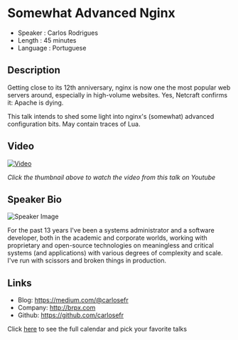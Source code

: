 Somewhat Advanced Nginx
=======================

* Speaker   : Carlos Rodrigues
* Length    : 45 minutes
* Language  : Portuguese

Description
-----------

Getting close to its 12th anniversary, nginx is now one the most popular web servers around, especially in high-volume websites. Yes, Netcraft confirms it: Apache is dying.

This talk intends to shed some light into nginx's (somewhat) advanced configuration bits. May contain traces of Lua.

Video
-----

[![Video](https://img.youtube.com/vi/wm5AXFg07DA/maxresdefault.jpg)](https://www.youtube.com/watch?v=wm5AXFg07DA)

_Click the thumbnail above to watch the video from this talk on Youtube_

Speaker Bio
-----------

![Speaker Image](https://avatars2.githubusercontent.com/u/937276?v=3&s=400)

For the past 13 years I've been a systems administrator and a software developer, both in the academic and corporate worlds, working with proprietary and open-source technologies on meaningless and critical systems (and applications) with various degrees of complexity and scale. I've run with scissors and broken things in production.

Links
-----

* Blog: https://medium.com/@carlosefr
* Company: http://brpx.com
* Github: https://github.com/carlosefr

Click [here][1] to see the full calendar and pick your favorite talks

[1]: https://pixels.camp/schedule/

